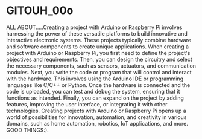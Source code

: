 # GITOUH_00o
ALL ABOUT.....Creating a project with Arduino or Raspberry Pi involves harnessing the power of these versatile platforms to build innovative and interactive electronic systems. 
These projects typically combine hardware and software components to create unique applications.
When creating a project with Arduino or Raspberry Pi, you first need to define the project's objectives and requirements.
Then, you can design the circuitry and select the necessary components, such as sensors, actuators, and communication modules. 
Next, you write the code or program that will control and interact with the hardware.
This involves using the Arduino IDE or programming languages like C/C++ or Python.
Once the hardware is connected and the code is uploaded, you can test and debug the system, ensuring that it functions as intended.
Finally, you can expand on the project by adding features, improving the user interface, or integrating it with other technologies. 
Creating projects with Arduino or Raspberry Pi opens up a world of possibilities for innovation, automation, and creativity in various domains, such as home automation, robotics, IoT applications, and more.
GOOD THINGS:).
